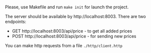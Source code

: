 Please, use Makefile and run `make init` for launch the project. 

The server should be available by http://localhost:8003. There are two endpoints:

 - GET http://localhost:8003/api/price - to get all added prices
 - POST http://localhost:8003/api/price - for sending new prices

You can make http requests from a file `./http/client.http`